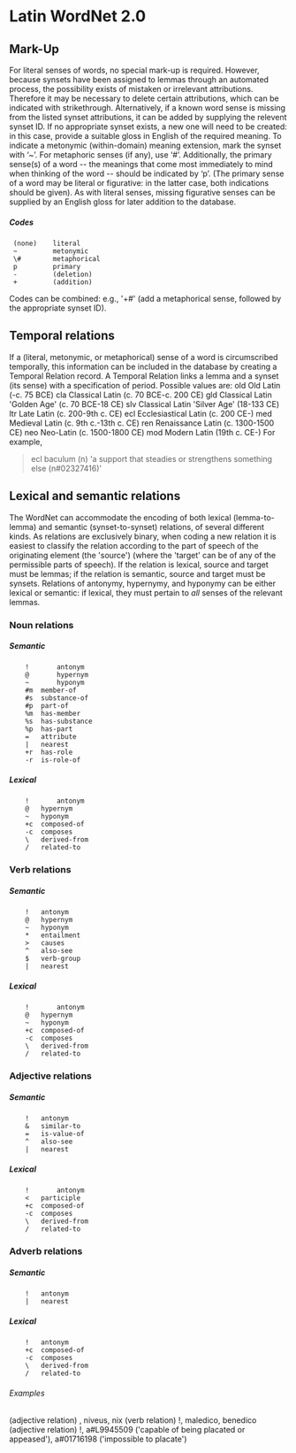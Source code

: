 # Latin WordNet 2.0


## Mark-Up
For literal senses of words, no special mark-up is required. However, because synsets have been assigned to lemmas through an automated process, the possibility exists of mistaken or irrelevant attributions. Therefore it may be necessary to delete certain attributions, which can be indicated with strikethrough. Alternatively, if a known word sense is missing from the listed synset attributions, it can be added by supplying the relevent synset ID. If no appropriate synset exists, a new one will need to be created: in this case, provide a suitable gloss in English of the required meaning. To indicate a metonymic (within-domain) meaning extension, mark the synset with ‘~’. For metaphoric senses (if any), use ‘#’. Additionally, the primary sense(s) of a word -- the meanings that come most immediately to mind when thinking of the word -- should be indicated by ‘p’. (The primary sense of a word may be literal or figurative: in the latter case, both indications should be given). As with literal senses, missing figurative senses can be supplied by an English gloss for later addition to the database. 

##### Codes
     (none)    literal
     ~         metonymic
     \#        metaphorical
     p         primary
     -         (deletion)
     +         (addition)
Codes can be combined: e.g., '+#' (add a metaphorical sense, followed by the appropriate synset ID).

## Temporal relations
If a (literal, metonymic, or metaphorical) sense of a word is circumscribed temporally, this information can be included in the database by creating a Temporal Relation record. A Temporal Relation links a lemma and a synset (its sense) with a specification of period. Possible values are:
        old     Old Latin (-c. 75 BCE)
        cla     Classical Latin (c. 70 BCE-c. 200 CE)
        gld     Classical Latin 'Golden Age' (c. 70 BCE-18 CE)
        slv     Classical Latin 'Silver Age' (18-133 CE)
        ltr     Late Latin (c. 200-9th c. CE)
        ecl     Ecclesiastical Latin (c. 200 CE-)
        med     Medieval Latin (c. 9th c.-13th c. CE)
        ren     Renaissance Latin (c. 1300-1500 CE)
        neo     Neo-Latin (c. 1500-1800 CE)
        mod     Modern Latin (19th c. CE-)
For example, 
> ecl baculum (n) 'a support that steadies or strengthens something else (n#02327416)'

## Lexical and semantic relations
The WordNet can accommodate the encoding of both lexical (lemma-to-lemma) and semantic (synset-to-synset) relations, of several different kinds. As relations are exclusively binary, when coding a new relation it is easiest to classify the relation according to the part of speech of the originating element (the 'source') (where the 'target' can be of any of the permissible parts of speech). If the relation is lexical, source and target must be lemmas; if the relation is semantic, source and target must be synsets. Relations of antonymy, hypernymy, and hyponymy can be either lexical or semantic: if lexical, they must pertain to *all* senses of the relevant lemmas.

### Noun relations
##### Semantic
        !       antonym
        @       hypernym
        ~       hyponym
        #m	member-of
        #s	substance-of
        #p	part-of
        %m	has-member
        %s	has-substance
        %p	has-part
        =	attribute
        |	nearest
        +r	has-role
        -r	is-role-of
 ##### Lexical
        !       antonym
        @	hypernym
        ~	hyponym
        +c	composed-of
        -c	composes
        \	derived-from
        /	related-to
### Verb relations
##### Semantic
        !	antonym
        @	hypernym
        ~	hyponym
        *	entailment
        >	causes
        ^	also-see
        $	verb-group
        |	nearest
 ##### Lexical
        !       antonym
        @	hypernym
        ~	hyponym
        +c	composed-of
        -c	composes
        \	derived-from
        /	related-to
### Adjective relations
##### Semantic
        !	antonym
        &	similar-to
        =	is-value-of
        ^	also-see
        |	nearest
##### Lexical
        !       antonym
        <	participle
        +c	composed-of
        -c	composes
        \	derived-from
        /	related-to
### Adverb relations
##### Semantic
        !	antonym
        |	nearest
##### Lexical
        !	antonym
        +c	composed-of
        -c	composes
        \	derived-from
        /	related-to

###### Examples
(adjective relation) \, niveus, nix
(verb relation) !, maledico, benedico
(adjective relation) !, a#L9945509 ('capable of being placated or appeased'), a#01716198 ('impossible to placate')
